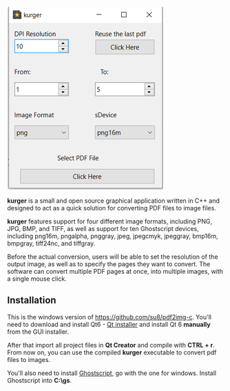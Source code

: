 ![](media/snap.png)

**kurger** is a small and open source graphical application written in C++ and designed to act as a quick solution for converting PDF files to image files.

**kurger** features support for four different image formats, including PNG, JPG, BMP, and TIFF, as well as support for ten Ghostscript devices, including png16m, pngalpha, pnggray, jpeg, jpegcmyk, jpeggray, bmp16m, bmpgray, tiff24nc, and tiffgray.

Before the actual conversion, users will be able to set the resolution of the output image, as well as to specify the pages they want to convert. The software can convert multiple PDF pages at once, into multiple images, with a single mouse click.

## Installation

This is the windows version of https://github.com/su8/pdf2img-c. You'll need to download and install Qt6 - [Qt installer](https://www.qt.io/cs/c/?cta_guid=074ddad0-fdef-4e53-8aa8-5e8a876d6ab4&signature=AAH58kEJJxpduKtfibJ40aRNSB4V5QaI1A&pageId=12602948080&placement_guid=99d9dd4f-5681-48d2-b096-470725510d34&click=559deaff-10e4-44a7-a78c-ef8b98f3c31a&hsutk=&canon=https%3A%2F%2Fwww.qt.io%2Fdownload-open-source&portal_id=149513&redirect_url=APefjpGq5H2gLEy0rkYfu04Stc7zjmm0KqS_XaAVoOUeI1pUOzGQZgD_zg87kf-KWNMA8LagnlFie8sOAzzTMW8z48C4QlIP08Ykoqpk2QaLznoki0aaOBah-YfMzg2wugOl_TcZQF2S) and install Qt 6 **manually** from the GUI installer.

After that import all project files in **Qt Creator** and compile with **CTRL + r**. From now on, you can use the compiled **kurger** executable to convert pdf files to images.

You'll also need to install [Ghostscript](https://ghostscript.com/releases/gsdnld.html), go with the one for windows. Install Ghostscript into **C:\gs**.